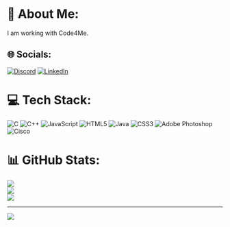# 💫 About Me:
I am working with Code4Me.


## 🌐 Socials:
[![Discord](https://img.shields.io/badge/Discord-%237289DA.svg?logo=discord&logoColor=white)](https://discord.gg/shyam_patel_04) [![LinkedIn](https://img.shields.io/badge/LinkedIn-%230077B5.svg?logo=linkedin&logoColor=white)](https://linkedin.com/in/Hansaliya-Shyam) 

# 💻 Tech Stack:
![C](https://img.shields.io/badge/c-%2300599C.svg?style=for-the-badge&logo=c&logoColor=white) ![C++](https://img.shields.io/badge/c++-%2300599C.svg?style=for-the-badge&logo=c%2B%2B&logoColor=white) ![JavaScript](https://img.shields.io/badge/javascript-%23323330.svg?style=for-the-badge&logo=javascript&logoColor=%23F7DF1E) ![HTML5](https://img.shields.io/badge/html5-%23E34F26.svg?style=for-the-badge&logo=html5&logoColor=white) ![Java](https://img.shields.io/badge/java-%23ED8B00.svg?style=for-the-badge&logo=openjdk&logoColor=white) ![CSS3](https://img.shields.io/badge/css3-%231572B6.svg?style=for-the-badge&logo=css3&logoColor=white) ![Adobe Photoshop](https://img.shields.io/badge/adobe%20photoshop-%2331A8FF.svg?style=for-the-badge&logo=adobe%20photoshop&logoColor=white) ![Cisco](https://img.shields.io/badge/cisco-%23049fd9.svg?style=for-the-badge&logo=cisco&logoColor=black)
# 📊 GitHub Stats:
![](https://github-readme-stats.vercel.app/api?username=Hansaliya-Shyam&theme=blue-green&hide_border=true&include_all_commits=false&count_private=true)<br/>
![](https://github-readme-streak-stats.herokuapp.com/?user=Hansaliya-Shyam&theme=blue-green&hide_border=true)<br/>
![](https://github-readme-stats.vercel.app/api/top-langs/?username=Hansaliya-Shyam&theme=blue-green&hide_border=true&include_all_commits=false&count_private=true&layout=compact)

---
[![](https://visitcount.itsvg.in/api?id=Hansaliya-Shyam&icon=0&color=0)](https://visitcount.itsvg.in)

<!-- Proudly created with GPRM ( https://gprm.itsvg.in ) -->
